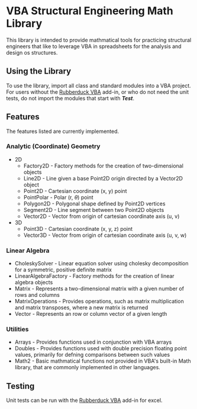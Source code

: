 # VBA Structural Engineering Math Library

This library is intended to provide mathmatical tools for practicing structural engineers that like to leverage VBA in spreadsheets for the analysis and design os structures.

## Using the Library

To use the library, import all class and standard modules into a VBA project. For users without the [Rubberduck VBA](https://github.com/rubberduck-vba/Rubberduck) add-in, or who do not need the unit tests, do not import the modules that start with ***Test***.

## Features

The features listed are currently implemented.

### Analytic (Coordinate) Geometry
- 2D
    - Factory2D - Factory methods for the creation of two-dimensional objects
    - Line2D - Line given a base Point2D origin directed by a Vector2D object
    - Point2D - Cartesian coordinate (x, y) point
    - PointPolar - Polar (r, $\theta$) point
    - Polygon2D - Polygonal shape defined by Point2D vertices
    - Segment2D - Line segment between two Point2D objects
    - Vector2D - Vector from origin of cartesian coordinate axis (u, v)
- 3D
    - Point3D - Cartesian coordinate (x, y, z) point
    - Vector3D - Vector from origin of cartesian coordinate axis (u, v, w)

### Linear Algebra
- CholeskySolver - Linear equation solver using cholesky decomposition for a symmetric, positive definite matrix
- LinearAlgebraFactory - Factory methods for the creation of linear algebra objects
- Matrix - Represents a two-dimensional matrix with a given number of rows and columns
- MatrixOperations - Provides operations, such as matrix multiplication and matrix transposes, where a new matrix is returned
- Vector - Represents an row or column vector of a given length

### Utilities
- Arrays - Provides functions used in conjunction with VBA arrays
- Doubles - Provides functions used with double precision floating point values, primarily for defning comparisons between such values
- Math2 - Basic mathmatical functions not provided in VBA's built-in Math library, that are commonly implemented in other languages.

## Testing

Unit tests can be run with the [Rubberduck VBA](https://github.com/rubberduck-vba/Rubberduck) add-in for excel.